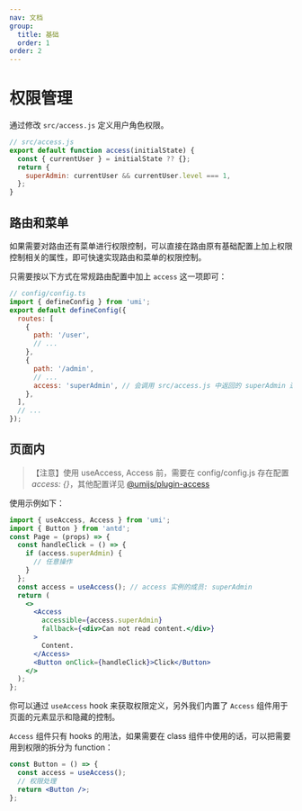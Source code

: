 ```yaml
---
nav: 文档
group:
  title: 基础
  order: 1
order: 2
---
```


# 权限管理

通过修改 `src/access.js` 定义用户角色权限。

```jsx
// src/access.js
export default function access(initialState) {
  const { currentUser } = initialState ?? {};
  return {
    superAdmin: currentUser && currentUser.level === 1,
  };
}
```

## 路由和菜单

如果需要对路由还有菜单进行权限控制，可以直接在路由原有基础配置上加上权限控制相关的属性，即可快速实现路由和菜单的权限控制。

只需要按以下方式在常规路由配置中加上 `access` 这一项即可：

```jsx
// config/config.ts
import { defineConfig } from 'umi';
export default defineConfig({
  routes: [
    {
      path: '/user',
      // ...
    },
    {
      path: '/admin',
      // ...
      access: 'superAdmin', // 会调用 src/access.js 中返回的 superAdmin 进行鉴权
    },
  ],
  // ...
});
```

## 页面内

> 【注意】使用 useAccess, Access 前，需要在 config/config.js 存在配置 _access: {}_，其他配置详见 [@umijs/plugin-access](https://v3.umijs.org/zh-CN/plugins/plugin-access)

使用示例如下：

```jsx
import { useAccess, Access } from 'umi';
import { Button } from 'antd';
const Page = (props) => {
  const handleClick = () => {
    if (access.superAdmin) {
      // 任意操作
    }
  };
  const access = useAccess(); // access 实例的成员: superAdmin
  return (
    <>
      <Access
        accessible={access.superAdmin}
        fallback={<div>Can not read content.</div>}
      >
        Content.
      </Access>
      <Button onClick={handleClick}>Click</Button>
    </>
  );
};
```

你可以通过 `useAccess` hook 来获取权限定义，另外我们内置了 `Access` 组件用于页面的元素显示和隐藏的控制。

`Access` 组件只有 hooks 的用法，如果需要在 class 组件中使用的话，可以把需要用到权限的拆分为 function：

```jsx
const Button = () => {
  const access = useAccess();
  // 权限处理
  return <Button />;
};
```

